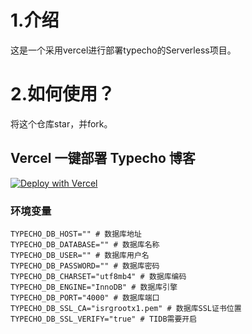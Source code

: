 # 1.介绍
这是一个采用vercel进行部署typecho的Serverless项目。
# 2.如何使用？
将这个仓库star，并fork。
## Vercel 一键部署 Typecho 博客
<a href="https://vercel.com/new/import?s=https://github.com/iawooo/vlty&hasTrialAvailable=1&showOptionalTeamCreation=false&project-name=vlty&framework=other&totalProjects=1&remainingProjects=1" target="_blank"><img src="https://vercel.com/button" alt="Deploy with Vercel"></a>
### 环境变量
```dotenv
TYPECHO_DB_HOST="" # 数据库地址
TYPECHO_DB_DATABASE="" # 数据库名称
TYPECHO_DB_USER="" # 数据库用户名
TYPECHO_DB_PASSWORD="" # 数据库密码
TYPECHO_DB_CHARSET="utf8mb4" # 数据库编码
TYPECHO_DB_ENGINE="InnoDB" # 数据库引擎
TYPECHO_DB_PORT="4000" # 数据库端口
TYPECHO_DB_SSL_CA="isrgrootx1.pem" # 数据库SSL证书位置
TYPECHO_DB_SSL_VERIFY="true" # TIDB需要开启
```

